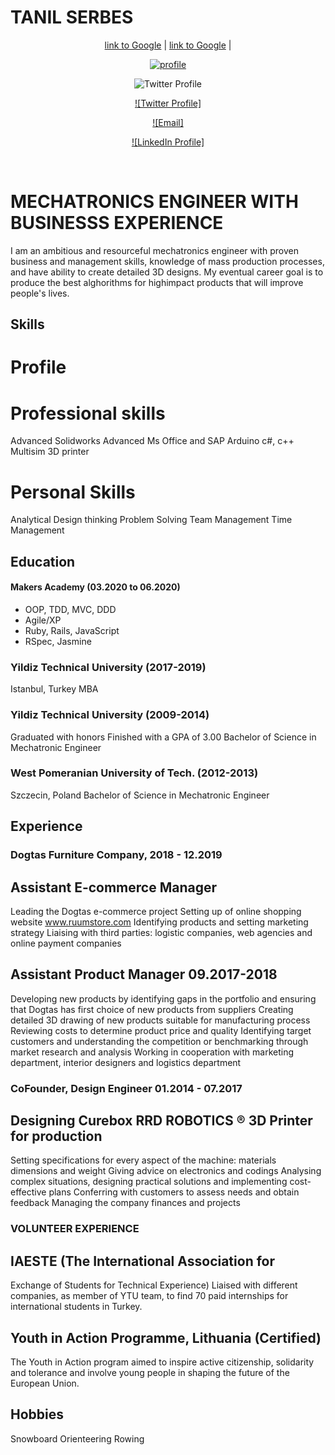
# TANIL SERBES


<div align="center">

[link to Google](http://google.com) | [link to Google](http://google.com) | 

[![profile](https://img.shields.io/badge/-Profile-pink?style=for-the-badge)](#profile)

![Twitter Profile](https://twitter.com/Hibocodes)

[![Twitter Profile]](https://twitter.com/Hibocodes)

[![Email]](mailto:hiboabdilaahi@gmail.com)

[![LinkedIn Profile]](https://www.linkedin.com/in/hibo-abdilaahi-68405017b/)



<a href="https://sourcerer.io/tanilserbes"><img src="https://img.shields.io/badge/JavaScript-225%20commits-orange.svg" alt=""></a>
<a href="https://sourcerer.io/tanilserbes"><img src="https://img.shields.io/badge/Ruby-157%20commits-orange.svg" alt=""></a>
<a href="https://sourcerer.io/tanilserbes"><img src="https://img.shields.io/badge/HTML-166%20commits-orange.svg" alt=""></a>
<a href="https://sourcerer.io/tanilserbes"><img src="https://img.shields.io/badge/CSS-123%20commits-orange.svg" alt=""></a>
<a href="https://sourcerer.io/tanilserbes"><img src="https://img.shields.io/badge/SQL-49%20commits-orange.svg" alt=""></a>



<div align="left">


# MECHATRONICS ENGINEER WITH BUSINESSS EXPERIENCE

I am an ambitious and resourceful mechatronics engineer with
proven business and management skills, knowledge of mass
production processes, and have ability to create detailed 3D designs.
My eventual career goal is to produce the best alghorithms for highimpact
products that will improve people's lives.

## Skills

# Profile

# Professional skills
Advanced Solidworks
Advanced Ms Office and SAP
Arduino
c#, c++
Multisim
3D printer

# Personal Skills
Analytical
Design thinking
Problem Solving
Team Management
Time Management


## Education

#### Makers Academy (03.2020 to 06.2020)

- OOP, TDD, MVC, DDD
- Agile/XP
- Ruby, Rails, JavaScript
- RSpec, Jasmine

### Yildiz Technical University (2017-2019)
Istanbul, Turkey
MBA

### Yildiz Technical University (2009-2014)
Graduated with honors
Finished with a GPA of 3.00
Bachelor of Science in Mechatronic Engineer

### West Pomeranian University of Tech. (2012-2013)
Szczecin, Poland
Bachelor of Science in Mechatronic Engineer

## Experience

### Dogtas Furniture Company, 2018 - 12.2019
## Assistant E-commerce Manager
Leading the Dogtas e-commerce project
Setting up of online shopping website www.ruumstore.com
Identifying products and setting marketing strategy
Liaising with third parties: logistic companies, web agencies
and online payment companies

## Assistant Product Manager 09.2017-2018
Developing new products by identifying gaps in the portfolio
and ensuring that Dogtas has first choice of new products from
suppliers
Creating detailed 3D drawing of new products suitable for
manufacturing process
Reviewing costs to determine product price and quality
Identifying target customers and understanding the
competition or benchmarking through market research and
analysis
Working in cooperation with marketing department, interior
designers and logistics department

### CoFounder, Design Engineer 01.2014 - 07.2017
## Designing Curebox RRD ROBOTICS ® 3D Printer for production
Setting specifications for every aspect of the machine: materials
dimensions and weight
Giving advice on electronics and codings
Analysing complex situations, designing practical solutions and
implementing cost-effective plans
Conferring with customers to assess needs and obtain feedback
Managing the company finances and projects

### VOLUNTEER EXPERIENCE
## IAESTE (The International Association for
Exchange of Students for Technical Experience)
Liaised with different companies, as member of YTU
team, to find 70 paid internships for international
students in Turkey.

## Youth in Action Programme, Lithuania (Certified)
The Youth in Action program aimed to inspire
active citizenship, solidarity and tolerance and
involve young people in shaping the future of the
European Union.


## Hobbies

Snowboard Orienteering Rowing
